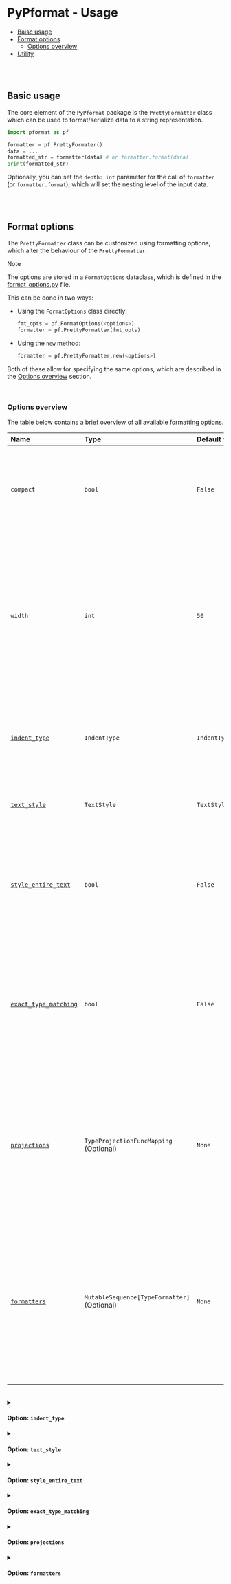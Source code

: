 # PyPformat - Usage

- [Baisc usage](#basic-usage)
- [Format options](#format-options)
  - [Options overview](#options-overview)
- [Utility](#utility)

<br />
<br />

## Basic usage

The core element of the `PyPformat` package is the `PrettyFormatter` class which can be used to format/serialize data to a string representation.

```python
import pformat as pf

formatter = pf.PrettyFormater()
data = ...
formatted_str = formatter(data) # or formatter.format(data)
print(formatted_str)
```

Optionally, you can set the `depth: int` parameter for the call of `formatter` (or `formatter.format`), which will set the nesting level of the input data.

<br />
<br />

## Format options

The `PrettyFormatter` class can be customized using formatting options, which alter the behaviour of the `PrettyFormatter`.

> [!NOTE]
> The options are stored in a `FormatOptions` dataclass, which is defined in the [format_options.py](/src/pformat/format_options.py) file.

This can be done in two ways:

- Using the `FormatOptions` class directly:

  ```python
  fmt_opts = pf.FormatOptions(<options>)
  formatter = pf.PrettyFormatter(fmt_opts)
  ```

- Using the `new` method:

  ```python
  formatter = pf.PrettyFormatter.new(<options>)
  ```

Both of these allow for specifying the same options, which are described in the [Options overview](#options-overview) section.

<br />

### Options overview

The table below contains a brief overview of all available formatting options.

| **Name** | **Type** | **Default value** | **Description** |
| :- | :- | :- | :- |
| `compact` | `bool` | `False` | If `True`, the pretty formatter will *try to* fit the elements in a single line within the constaints of the `width` parameter. |
| `width` | `int` | `50` | Specifies the limit of the `compact` packing of the formatted elements.<br/>If the length of the formatted string is greater than the parameter's value, the pretty formatter will *try to* split the string into multiple lines.  |
| [`indent_type`](#option-indent_type) | `IndentType` | `IndentType.NONE()` | Specifies the type of the indentation markers used for nested elements in collections and mappings. |
| [`text_style`](#option-text_style) | `TextStyle` | `TextStyle()` | Specifies the style, which will be applied to the text when formatting. |
| [`style_entire_text`](#option-style_entire_text) | `bool` | `False` | If `True`, the pretty formatter will apply the given style to the entire text.<br/>If `False`, the style will only be applied to individual values. |
| [`exact_type_matching`](#option-exact_type_matching) | `bool` | `False` | If `True`, the pretty formatter will apply the `projections` and `formatters` to items based on the `isinstance` checks.<br/>If `False`, `type(item) is <specified-type>` checks will be used. |
| [`projections`](#option-projections) | `TypeProjectionFuncMapping`<br>(Optional) | `None` | A *type to projection function* mapping, where the specified projection functions will be applied to each item **recursively** before formatting - only if the item's type is a valid key in the mapping. |
| [`formatters`](#option-formatters) | `MutableSequence[TypeFormatter]`<br/>(Optional) | `None` | A mutable sequence of `TypeFormatter` objects, which is prepended to a list of predefined type formatters, which is iterated in order during the process of type matching while formatting data. |

<br />

<details>
  <summary><h4 id="option-indent_type">Option: <code>indent_type</code></h4></summary>

  Description
</details>

<details>
  <summary><h4 id="option-text_style">Option: <code>text_style</code></h4></summary>

  Description
</details>

<details>
  <summary><h4 id="option-style_entire_text">Option: <code>style_entire_text</code></h4></summary>

  Description
</details>

<details>
  <summary><h4 id="option-exact_type_matching">Option: <code>exact_type_matching</code></h4></summary>

  Description
</details>

<details>
  <summary><h4 id="option-projections">Option: <code>projections</code></h4></summary>

  Description
</details>

<details>
  <summary><h4 id="option-formatters">Option: <code>formatters</code></h4></summary>

  Description
</details>